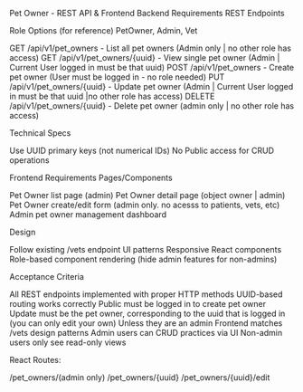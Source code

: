 Pet Owner - REST API & Frontend
Backend Requirements
REST Endpoints

Role Options (for reference) PetOwner, Admin, Vet

GET /api/v1/pet_owners - List all pet owners (Admin only | no other role has access)
GET /api/v1/pet_owners/{uuid} - View single pet owner (Admin | Current User logged in must be that uuid)
POST /api/v1/pet_owners - Create pet owner (User must be logged in - no role needed)
PUT /api/v1/pet_owners/{uuid} - Update pet owner (Admin | Current User logged in must be that uuid |no other role has access)
DELETE /api/v1/pet_owners/{uuid} - Delete pet owner (admin only | no other role has access)

Technical Specs

Use UUID primary keys (not numerical IDs)
No Public access for CRUD operations

Frontend Requirements
Pages/Components

Pet Owner list page (admin)
Pet Owner detail page (object owner | admin)
Pet Owner create/edit form (admin only. no acesss to patients, vets, etc)
Admin pet owner management dashboard

Design

Follow existing /vets endpoint UI patterns
Responsive React components
Role-based component rendering (hide admin features for non-admins)

Acceptance Criteria

 All REST endpoints implemented with proper HTTP methods
 UUID-based routing works correctly
 Public must be logged in to create pet owner
 Update must be the pet owner, corresponding to the uuid that is logged in (you can only edit your own) Unless they are an admin
 Frontend matches /vets design patterns
 Admin users can CRUD practices via UI
 Non-admin users only see read-only views

 React Routes:

 /pet_owners/(admin only)
 /pet_owners/{uuid}
 /pet_owners/{uuid}/edit